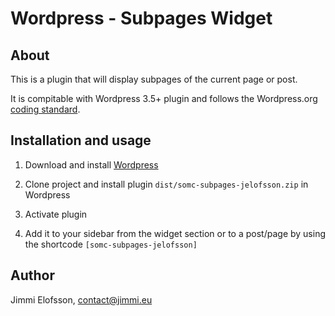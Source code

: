 # Wordpress - Subpages Widget

## About

This is a plugin that will display subpages of the current page or post.

It is compitable with Wordpress 3.5+ plugin and follows the Wordpress.org [coding standard](https://make.wordpress.org/core/handbook/best-practices/).

## Installation and usage

1. Download and install [Wordpress](http://www.wordpress.org/)

2. Clone project and install plugin `dist/somc-subpages-jelofsson.zip` in Wordpress

3. Activate plugin

4. Add it to your sidebar from the widget section or to a post/page by using the shortcode `[somc-subpages-jelofsson]`
    
## Author

Jimmi Elofsson, contact@jimmi.eu